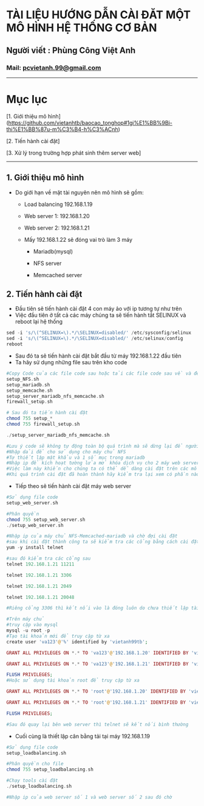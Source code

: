 <!--
# h1
## h2
### h3
#### h4
##### h5
###### h6

*in nghiêng*

**bôi đậm**

***vừa in nghiêng vừa bôi đậm***

`inlide code`

```php

echo ("highlight code");

```

[Link test](https://viblo.asia/helps/cach-su-dung-markdown-bxjvZYnwkJZ)

![markdown](https://images.viblo.asia/518eea86-f0bd-45c9-bf38-d5cb119e947d.png)

* mục 3
* mục 2
* mục 1

1. item 1
2. item 2
3. item 3

***
horizonal rules

> text

{@youtube: https://www.youtube.com/watch?v=HndN6P9ke6U}
* Cài đặt nginx bằng câu lệnh sau
```php
dnf -y install nginx
```
*	Cấu hình nginx như sau
```php
vi /etc/nginx/nginx.conf

 Server{
     ...
     server_name www.srv.world;
     ...
 }
 
-->

# TÀI LIỆU HƯỚNG DẪN CÀI ĐĂT MỘT MÔ HÌNH HỆ THỐNG CƠ BẢN 
## Người viết : Phùng Công Việt Anh
### Mail: pcvietanh.99@gmail.com

***
# Mục lục
[1. Giới thiệu mô hình] (https://github.com/vietanhtb/baocao_tonghop#1gi%E1%BB%9Bi-thi%E1%BB%87u-m%C3%B4-h%C3%ACnh)

[2. Tiến hành cài đặt]

[3. Xử lý trong trường hợp phát sinh thêm server web]

***
## 1.	Giới thiệu mô hình
* Do giới hạn về mặt tài nguyên nên mô hình sẽ gồm:

    * Load balancing 192.168.1.19

    * Web server 1: 192.168.1.20

    * Web server 2: 192.168.1.21

    * Mấy 192.168.1.22 sẽ đóng vai trò làm 3 máy
        * Mariadb(mysql)

        * NFS server

        * Memcached server
## 2.	Tiến hành cài đặt
* Đầu tiên sẽ tiến hành cài đặt 4 con máy ảo với ip tương tự như trên
* Việc đầu tiên ở tất cả các máy chúng ta sẽ tiến hành tắt SELINUX và reboot lại hệ thống
```php
sed -i 's/\(^SELINUX=\).*/\SELINUX=disabled/' /etc/sysconfig/selinux
sed -i 's/\(^SELINUX=\).*/\SELINUX=disabled/' /etc/selinux/config
reboot
```
* Sau đó ta sẽ tiến hành cài đặt bắt đầu từ máy 192.168.1.22 đầu tiên
* Ta hãy sử dụng những file sau trên kho code 
```php
#Copy Code của các file code sau hoặc tải các file code sau về và để chúng tại thư mục root
setup_NFS.sh
setup_mariadb.sh
setup_memcache.sh
setup_server_mariadb_nfs_memcache.sh
firewall_setup.sh

# Sau đó ta tiến hành cài đặt
chmod 755 setup_*
chmod 755 firewall_setup.sh

./setup_server_mariadb_nfs_memcache.sh

#Lưu ý code sẽ không tự động toàn bộ quá trình mà sẽ dừng lại để người dùng nhập 1 số thông tin cần thiết ví dụ như sau
#Nhập dải để cho sử dụng cho máy chủ NFS
#Tự thiết lập mật khẩu và 1 số mục trong mariadb
#Nhập ip để kích hoạt tường lửa mở khóa dịch vụ cho 2 máy web server
#Việc làm này khiến cho chúng ta có thể dễ dàng cài đặt trên các mô hình tương đương nhưng có dải ip khác với mô hình mà đang dự kiến sử dụng
#Khi quá trình cài đặt đã hoàn thành hãy kiểm tra lại xem có phần nào bị lỗi không

```
* Tiếp theo sẽ tiến hành cài đặt máy web server
```php
#Sử dụng file code 
setup_web_server.sh

#Phân quyền 
chmod 755 setup_web_server.sh
./setup_web_server.sh

#Nhập ip của máy chủ NFS-Memcached-mariadb và chờ đợi cài đặt
#sau khi cài đặt thành công ta sẽ kiểm tra các cổng bằng cách cài đặt telnet
yum -y install telnet

#sau đó kiểm tra các cổng sau
telnet 192.168.1.21 11211

telnet 192.168.1.21 3306

telnet 192.168.1.21 2049

telnet 192.168.1.21 20048

#Riêng cổng 3306 thì kết nối vào là đóng luôn do chưa thiết lập tài khoản kết nối từ xa vấn đề này ta sẽ quay lại máy chủ chứ mariadb và tạo tài khoản cho phép truy cập từ xa

#Trên máy chủ
#truy cập vào mysql
mysql -u root -p
#Tạo tài khoản mới để truy cập từ xa
create user 'va123'@'%' identified by 'vietanh99tb';

GRANT ALL PRIVILEGES ON *.* TO 'va123'@'192.168.1.20' IDENTIFIED BY 'vietanh99tb';

GRANT ALL PRIVILEGES ON *.* TO 'va123'@'192.168.1.21' IDENTIFIED BY 'vietanh99tb';

FLUSH PRIVILEGES;
#Hoặc sử dụng tài khoản root để truy cập từ xa

GRANT ALL PRIVILEGES ON *.* TO 'root'@'192.168.1.20' IDENTIFIED BY 'vietanh99tb' WITH GRANT OPTION;

GRANT ALL PRIVILEGES ON *.* TO 'root'@'192.168.1.21' IDENTIFIED BY 'vietanh99tb' WITH GRANT OPTION;

FLUSH PRIVILEGES;

#Sau đó quay lại bên web server thì telnet sẽ kết nối bình thường

```
* Cuối cùng là thiết lập cân bằng tải tại máy 192.168.1.19
```php
#Sử dụng file code 
setup_loadbalancing.sh

#Phân quyền cho file
chmod 755 setup_loadbalancing.sh

#Chạy tools cài đặt
./setup_loadbalancing.sh

#Nhập ip của web server số 1 và web server số 2 sau đó chờ
```

